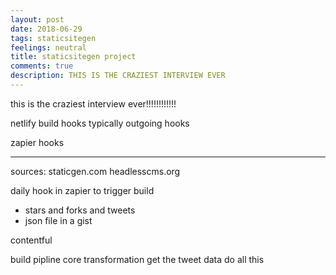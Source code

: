```yaml
---
layout: post
date: 2018-06-29
tags: staticsitegen 
feelings: neutral
title: staticsitegen project
comments: true
description: THIS IS THE CRAZIEST INTERVIEW EVER
---
```



this is the craziest interview ever!!!!!!!!!!!!

netlify build hooks
typically
outgoing hooks

zapier hooks

---

sources:
staticgen.com
headlesscms.org

daily hook in zapier to trigger build
- stars and forks and tweets
- json file in a gist

contentful


build pipline
core transformation
get the tweet data
do all this 

